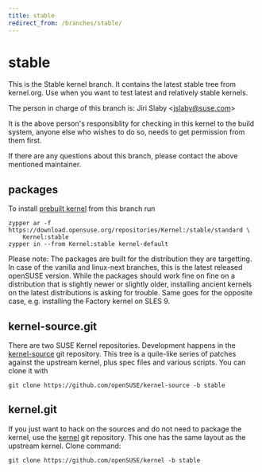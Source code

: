 ```yaml
---
title: stable
redirect_from: /branches/stable/
---
```

# stable

This is the Stable kernel branch. It contains the latest stable tree
from kernel.org. Use when you want to test latest and relatively stable
kernels.

The person in charge of this branch is: Jiri Slaby
\<[jslaby@suse.com](mailto:jslaby@suse.com?subject=stable%20branch)\>

It is the above person's responsiblity for checking in this kernel to
the build system, anyone else who wishes to do so, needs to get
permission from them first.

If there are any questions about this branch, please contact the above
mentioned maintainer.

[](https://download.opensuse.org/repositories/Kernel:/stable)

## packages

To install [prebuilt
kernel](https://download.opensuse.org/repositories/Kernel:/stable) from
this branch run

```
zypper ar -f https://download.opensuse.org/repositories/Kernel:/stable/standard \
    Kernel:stable
zypper in --from Kernel:stable kernel-default
```

Please note: The packages are built for the distribution they are
targetting. In case of the vanilla and linux-next branches, this is the
latest released openSUSE version. While the packages should work fine on
fine on a distribution that is slightly newer or slightly older,
installing ancient kernels on the latest distributions is asking for
trouble. Same goes for the opposite case, e.g. installing the Factory
kernel on SLES 9.

[](https://github.com/openSUSE/kernel-source/tree/stable)

## kernel-source.git

There are two SUSE Kernel repositories. Development happens in the
[kernel-source](https://github.com/openSUSE/kernel-source/tree/stable)
git repository. This tree is a quile-like series of patches against the
upstream kernel, plus spec files and various scripts. You can clone it
with

    git clone https://github.com/openSUSE/kernel-source -b stable

[](https://github.com/openSUSE/kernel/tree/stable)

## kernel.git

If you just want to hack on the sources and do not need to package the
kernel, use the [kernel](https://github.com/openSUSE/kernel/tree/stable)
git repository. This one has the same layout as the upstream kernel.
Clone command:

    git clone https://github.com/openSUSE/kernel -b stable
